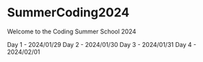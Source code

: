 # SummerCoding2024

Welcome to the Coding Summer School 2024

Day 1 - 2024/01/29
Day 2 - 2024/01/30
Day 3 - 2024/01/31
Day 4 - 2024/02/01
